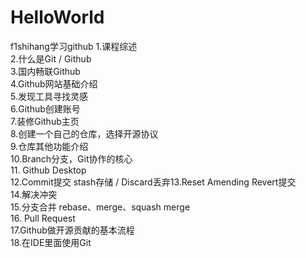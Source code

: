 # HelloWorld
f1shihang学习github
1.课程综述  
2.什么是Git / Github  
3.国内畅联Github  
4.Github网站基础介绍  
5.发现工具寻找灵感  
6.Github创建账号  
7.装修Github主页  
8.创建一个自己的仓库，选择开源协议  
9.仓库其他功能介绍  
10.Branch分支，Git协作的核心  
11. Github Desktop  
12.Commit提交 stash存储 / Discard丢弃13.Reset Amending Revert提交  
14.解决冲突  
15.分支合并 rebase、merge、squash merge  
16. Pull Request  
17.Github做开源贡献的基本流程  
18.在IDE里面使用Git  
